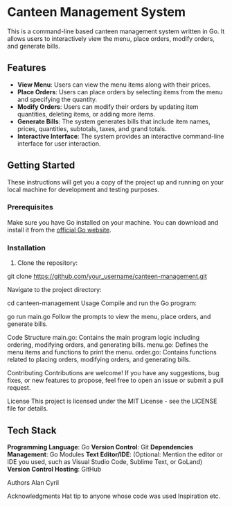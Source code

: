 # Canteen Management System

This is a command-line based canteen management system written in Go. It allows users to interactively view the menu, place orders, modify orders, and generate bills.

## Features

- **View Menu**: Users can view the menu items along with their prices.
- **Place Orders**: Users can place orders by selecting items from the menu and specifying the quantity.
- **Modify Orders**: Users can modify their orders by updating item quantities, deleting items, or adding more items.
- **Generate Bills**: The system generates bills that include item names, prices, quantities, subtotals, taxes, and grand totals.
- **Interactive Interface**: The system provides an interactive command-line interface for user interaction.

## Getting Started

These instructions will get you a copy of the project up and running on your local machine for development and testing purposes.

### Prerequisites

Make sure you have Go installed on your machine. You can download and install it from the [official Go website](https://golang.org/).

### Installation

1. Clone the repository:

git clone https://github.com/your_username/canteen-management.git

Navigate to the project directory:

cd canteen-management
Usage
Compile and run the Go program:

go run main.go
Follow the prompts to view the menu, place orders, and generate bills.

Code Structure
main.go: Contains the main program logic including ordering, modifying orders, and generating bills.
menu.go: Defines the menu items and functions to print the menu.
order.go: Contains functions related to placing orders, modifying orders, and generating bills.

Contributing
Contributions are welcome! If you have any suggestions, bug fixes, or new features to propose, feel free to open an issue or submit a pull request.

License
This project is licensed under the MIT License - see the LICENSE file for details.

## Tech Stack
**Programming Language**: Go
**Version Control**: Git
**Dependencies Management**: Go Modules
**Text Editor/IDE**: (Optional: Mention the editor or IDE you used, such as Visual Studio Code, Sublime Text, or GoLand)
**Version Control Hosting**: GitHub

Authors
Alan Cyril

Acknowledgments
Hat tip to anyone whose code was used Inspiration etc.
